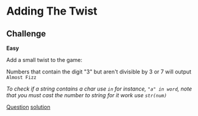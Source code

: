 # Adding The Twist

## Challenge

**Easy**

Add a small twist to the game:

Numbers that contain the digit "3" but aren't divisible by 3 or 7 will output `Almost Fizz`

*To check if a string contains a char use `in` for instance, `"a" in word`, note that you must cast the number to string for it work use `str(num)`*

[Question](q.py) [solution](solution.py)